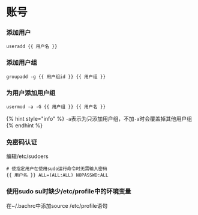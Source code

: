 # 账号

### 添加用户

```text
useradd {{ 用户名 }}
```

### 添加用户组

```text
groupadd -g {{ 用户组id }} {{ 用户组 }}
```

### 为用户添加用户组

```text
usermod -a -G {{ 用户组 }} {{ 用户名 }}
```

{% hint style="info" %}
`-a`表示为只添加用户组，不加`-a`时会覆盖掉其他用户组
{% endhint %}

### 免密码认证

编辑/etc/sudoers

```text
# 使指定用户在使用sudo运行命令时无需输入密码
{{ 用户名 }} ALL=(ALL:ALL) NOPASSWD:ALL
```

### 使用sudo su时缺少/etc/profile中的环境变量

在~/.bachrc中添加source /etc/profile语句

